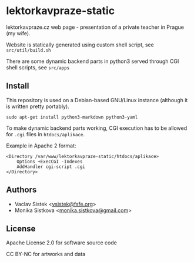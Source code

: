 # lektorkavpraze-static

lektorkavpraze.cz web page - presentation of a private teacher in Prague (my wife).

Website is statically generated using custom shell script, see `src/util/build.sh`

There are some dynamic backend parts in python3 served through CGI shell scripts, see `src/apps`

## Install

This repository is used on a Debian-based GNU/Linux instance (although it is written pretty portably).
```
sudo apt-get install python3-markdown python3-yaml
```

To make dynamic backend parts working, CGI execution has to be allowed for `.cgi` files in `htdocs/aplikace`.

Example in Apache 2 format:
```
<Directory /var/www/lektorkavpraze-static/htdocs/aplikace>
    Options +ExecCGI -Indexes
    AddHandler cgi-script .cgi
</Directory>
```

## Authors

- Vaclav Sistek &lt;vsistek@fsfe.org&gt;
- Monika Sistkova &lt;monika.sistkova@gmail.com&gt;

## License

Apache License 2.0 for software source code

CC BY-NC for artworks and data
